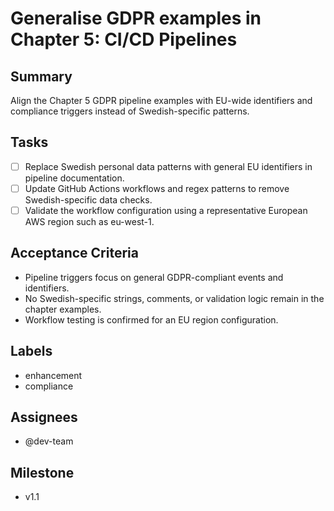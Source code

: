 # Generalise GDPR examples in Chapter 5: CI/CD Pipelines

## Summary
Align the Chapter 5 GDPR pipeline examples with EU-wide identifiers and compliance triggers instead of Swedish-specific patterns.

## Tasks
- [ ] Replace Swedish personal data patterns with general EU identifiers in pipeline documentation.
- [ ] Update GitHub Actions workflows and regex patterns to remove Swedish-specific data checks.
- [ ] Validate the workflow configuration using a representative European AWS region such as eu-west-1.

## Acceptance Criteria
- Pipeline triggers focus on general GDPR-compliant events and identifiers.
- No Swedish-specific strings, comments, or validation logic remain in the chapter examples.
- Workflow testing is confirmed for an EU region configuration.

## Labels
- enhancement
- compliance

## Assignees
- @dev-team

## Milestone
- v1.1
